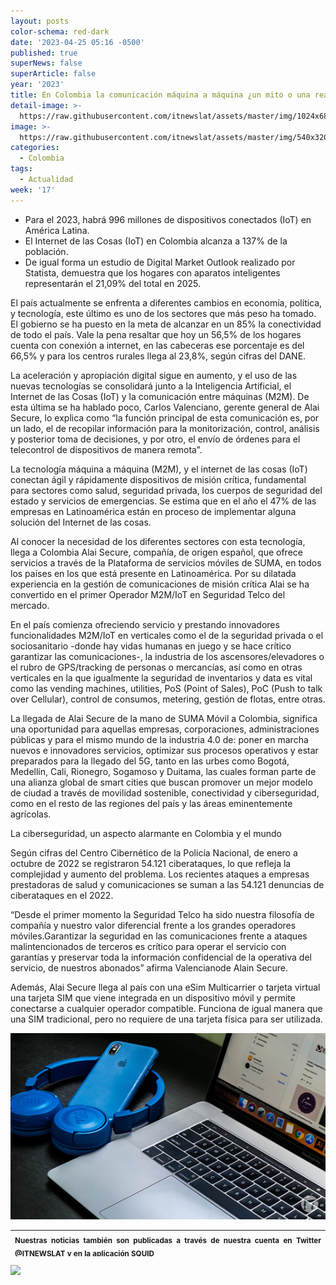 ```yaml
---
layout: posts
color-schema: red-dark
date: '2023-04-25 05:16 -0500'
published: true
superNews: false
superArticle: false
year: '2023'
title: En Colombia la comunicación máquina a máquina ¿un mito o una realidad?
detail-image: >-
  https://raw.githubusercontent.com/itnewslat/assets/master/img/1024x680/laptop-cel-y-audifonos-g.jpg
image: >-
  https://raw.githubusercontent.com/itnewslat/assets/master/img/540x320/laptop-cel-y-audifonos-p.jpg
categories:
  - Colombia
tags:
  - Actualidad
week: '17'
---
```

- Para el 2023, habrá 996 millones de dispositivos conectados (IoT) en América Latina.
- El Internet de las Cosas (IoT) en Colombia alcanza a 137% de la población.
- De igual forma un estudio de Digital Market Outlook realizado por Statista, demuestra que los hogares con aparatos inteligentes representarán el 21,09% del total en 2025.

El país actualmente se enfrenta a diferentes cambios en economía, política, y tecnología, este último es uno de los sectores que más peso ha tomado. El gobierno se ha puesto en la meta de alcanzar en un 85% la conectividad de todo el país.  Vale la pena resaltar que hoy un 56,5% de los hogares cuenta con conexión a internet, en las cabeceras ese porcentaje es del 66,5% y para los centros rurales llega al 23,8%, según cifras del DANE. 

La aceleración y apropiación digital sigue en aumento, y el uso de las nuevas tecnologías se consolidará junto a la Inteligencia Artificial, el Internet de las Cosas (IoT) y la comunicación entre máquinas (M2M). De esta última se ha hablado poco, Carlos Valenciano, gerente general de Alai Secure, lo explica como “la función principal de esta comunicación es, por un lado, el de recopilar información para la monitorización, control, análisis y posterior toma de decisiones, y por otro, el envío de órdenes para el telecontrol de dispositivos de manera remota”.
 
La tecnología máquina a máquina (M2M), y el internet de las cosas (IoT) conectan ágil y rápidamente dispositivos de misión crítica, fundamental para sectores como salud, seguridad privada, los cuerpos de seguridad del estado y servicios de emergencias. Se estima que en el año el 47% de las empresas en Latinoamérica están en proceso de implementar alguna solución del Internet de las cosas.

Al conocer la necesidad de los diferentes sectores con esta tecnología, llega a Colombia Alai Secure, compañía, de origen español, que ofrece servicios a través de la Plataforma de servicios móviles de SUMA, en todos los países en los que está presente en Latinoamérica. Por su dilatada experiencia en la gestión de comunicaciones de misión crítica Alai se ha convertido en el primer Operador M2M/IoT en Seguridad Telco del mercado.
 
En el país comienza ofreciendo servicio y prestando innovadores funcionalidades M2M/IoT en verticales como el de la seguridad privada o el sociosanitario -donde hay vidas humanas en juego y se hace crítico garantizar las comunicaciones-, la industria de los ascensores/elevadores o el rubro de  GPS/tracking de personas o mercancías, así como en otras verticales en la que igualmente la seguridad de inventarios y data es vital como las vending machines, utilities, PoS (Point of Sales), PoC (Push to talk over Cellular), control de consumos, metering, gestión de flotas, entre otras.
 
La llegada de Alai Secure de la mano de SUMA Móvil a Colombia, significa una oportunidad para aquellas empresas, corporaciones, administraciones públicas y para el mismo mundo de la industria 4.0 de:  poner en marcha nuevos e innovadores servicios, optimizar sus procesos operativos y estar preparados para la llegado del 5G, tanto en las urbes como Bogotá, Medellín, Cali, Rionegro, Sogamoso y Duitama, las cuales forman parte de una alianza global de smart cities  que buscan promover un mejor modelo de ciudad a través de  movilidad sostenible, conectividad y ciberseguridad, como en el resto de las regiones del país y las áreas eminentemente agrícolas.
 
La ciberseguridad, un aspecto alarmante en Colombia y el mundo
 
Según cifras del Centro Cibernético de la Policía Nacional, de enero a octubre de 2022 se registraron 54.121 ciberataques, lo que refleja la complejidad y aumento del problema. Los recientes ataques a empresas prestadoras de salud y comunicaciones se suman a las 54.121 denuncias de ciberataques en el 2022.
 
“Desde el primer momento la Seguridad Telco ha sido nuestra filosofía de compañía y nuestro valor diferencial frente a los grandes operadores móviles.Garantizar la seguridad en las comunicaciones frente a ataques malintencionados de terceros es crítico para operar el servicio con garantías y preservar toda la información confidencial de la operativa del servicio, de nuestros abonados” afirma Valencianode Alain Secure.
 
Además, Alai Secure llega al país con una eSim Multicarrier o tarjeta virtual una tarjeta SIM que viene integrada en un dispositivo móvil y permite conectarse a cualquier operador compatible. Funciona de igual manera que una SIM tradicional, pero no requiere de una tarjeta física para ser utilizada. 

![](https://raw.githubusercontent.com/itnewslat/assets/master/img/540x320/laptop-cel-y-audifonos-p.jpg)

<table style="height: 42px;" width="569">
<tbody>
<tr>
<td style="text-align: justify;"><sub><strong>Nuestras noticias también son publicadas a través de nuestra cuenta en Twitter <a href="https://twitter.com/itnewslat?lang=es">@ITNEWSLAT</a> y en la aplicación <a href="https://squidapp.co/en/">SQUID</a></strong></sub></td>
</tr>
</tbody>
</table>
<img src="https://tracker.metricool.com/c3po.jpg?hash=56f88a41e39ab42c063cc51676587a04"/>